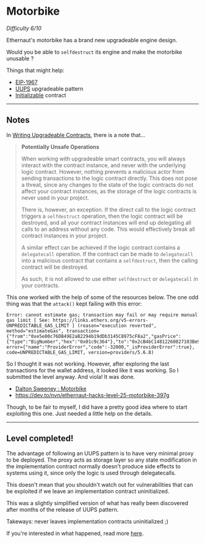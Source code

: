 # Motorbike
_Difficulty 6/10_

Ethernaut's motorbike has a brand new upgradeable engine design.

Would you be able to `selfdestruct` its engine and make the motorbike unusable ?

Things that might help:

* [EIP-1967](https://eips.ethereum.org/EIPS/eip-1967)
* [UUPS](https://forum.openzeppelin.com/t/uups-proxies-tutorial-solidity-javascript/7786) upgradeable pattern
* [Initializable](https://github.com/OpenZeppelin/openzeppelin-upgrades/blob/master/packages/core/contracts/Initializable.sol) contract

-----

## Notes

In [Writing Upgradeable Contracts](https://docs.openzeppelin.com/upgrades-plugins/1.x/writing-upgradeable), there is a note that...

> **Potentially Unsafe Operations**
>
> When working with upgradeable smart contracts, you will always interact with the contract instance, and never with the underlying logic contract. However, nothing prevents a malicious actor from sending transactions to the logic contract directly. This does not pose a threat, since any changes to the state of the logic contracts do not affect your contract instances, as the storage of the logic contracts is never used in your project.
>
> There is, however, an exception. If the direct call to the logic contract triggers a `selfdestruct` operation, then the logic contract will be destroyed, and all your contract instances will end up delegating all calls to an address without any code. This would effectively break all contract instances in your project.
>
> A similar effect can be achieved if the logic contract contains a `delegatecall` operation. If the contract can be made to `delegatecall` into a malicious contract that contains a `selfdestruct`, then the calling contract will be destroyed.
>
> As such, it is not allowed to use either `selfdestruct` or `delegatecall` in your contracts.
> 

This one worked with the help of some of the resources below. The one odd thing was that the `attack()` kept failing with this error:

```
Error: cannot estimate gas; transaction may fail or may require manual gas limit [ See: https://links.ethers.org/v5-errors-UNPREDICTABLE_GAS_LIMIT ] (reason="execution reverted", method="estimateGas", transaction={"from":"0xe5e00c76DB49E2aB2294b19dDb3145C8975cF8a2","gasPrice":{"type":"BigNumber","hex":"0x01c9c364"},"to":"0x2cB4bC14812260827103Be9C07826579Cfa85DFd","data":"0xd018db3e00000000000000000000000055d8480cc077f327a74fe77ddc4e846e4238a2a6","accessList":null}, error={"name":"ProviderError","code":-32000,"_isProviderError":true}, code=UNPREDICTABLE_GAS_LIMIT, version=providers/5.6.8)

```
So I thought it was not working. However, after exploring the last transactions for the wallet address, it looked like it was working. So I submitted the level anyway. And viola! It was done. 

* [Dalton Sweeney : Motorbike](https://daltyboy11.github.io/every-ethernaut-challenge-explained/#motorbike)
* https://dev.to/nvn/ethernaut-hacks-level-25-motorbike-397g

Though, to be fair to myself, I did have a pretty good idea where to start exploiting this one. Just needed a little help on the details. 

-----

## Level completed!


The advantage of following an UUPS pattern is to have very minimal proxy to be deployed. The proxy acts as storage layer so any state modification in the implementation contract normally doesn't produce side effects to systems using it, since only the logic is used through delegatecalls.

This doesn't mean that you shouldn't watch out for vulnerabilities that can be exploited if we leave an implementation contract uninitialized.

This was a slightly simplified version of what has really been discovered after months of the release of UUPS pattern.

Takeways: never leaves implementation contracts uninitialized ;)

If you're interested in what happened, read more [here](https://forum.openzeppelin.com/t/uupsupgradeable-vulnerability-post-mortem/15680).

